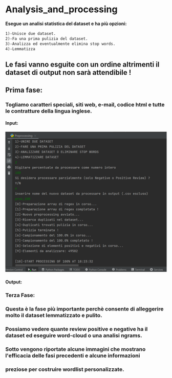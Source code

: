 # Analysis_and_processing
 
 __Esegue un analisi statistica del dataset e ha più opzioni:__ 
     
    1)-Unisce due dataset.
    2)-Fa una prima pulizia del dataset.
    3)-Analizza ed eventualmente elimina stop words.
    4)-Lemmatizza

## Le fasi vanno esguite con un ordine altrimenti il dataset di output non sarà attendibile !
## Prima fase:
### Togliamo caratteri speciali, siti web, e-mail, codice html e tutte le contratture della lingua inglese.
#### Input:
![Screenshot](MyScripts/OUTPUTS/Fasi_di_pulizia/1a_Fase.png)
#### Output:










### Terza Fase:
### Questa è la fase più importante perchè consente di alleggerire molto il dataset lemmatizzato e pulito.
### Possiamo vedere quante review positive e negative ha il dataset ed eseguire word-cloud o una analisi ngrams.
### Sotto vengono riportate alcune immagini che mostrano l'efficacia delle fasi precedenti e alcune informazioni 
### preziose per costruire wordlist personalizzate.
